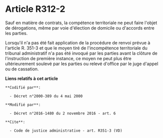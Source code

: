 # Article R312-2

Sauf en matière de contrats, la compétence territoriale ne peut faire l'objet de dérogations, même par voie d'élection de
domicile ou d'accords entre les parties. 

Lorsqu'il n'a pas été fait application de la procédure de renvoi prévue à l'article R. 351-3 et que le moyen tiré de
l'incompétence territoriale du tribunal administratif n'a pas été invoqué par les parties avant la clôture de l'instruction
de première instance, ce moyen ne peut plus être ultérieurement soulevé par les parties ou relevé d'office par le juge
d'appel ou de cassation.

**Liens relatifs à cet article**

	**Codifié par**:

	  - Décret n°2000-389 du 4 mai 2000

	**Modifié par**:

	  - Décret n°2016-1480 du 2 novembre 2016 - art. 6

	**Cite**:

	  - Code de justice administrative - art. R351-3 (VD)
